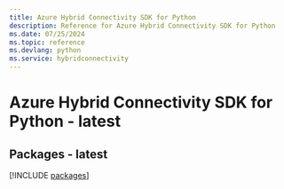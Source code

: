 ```yaml
---
title: Azure Hybrid Connectivity SDK for Python
description: Reference for Azure Hybrid Connectivity SDK for Python
ms.date: 07/25/2024
ms.topic: reference
ms.devlang: python
ms.service: hybridconnectivity
---
```

# Azure Hybrid Connectivity SDK for Python - latest
## Packages - latest
[!INCLUDE [packages](hybrid-connectivity-index.md)]
